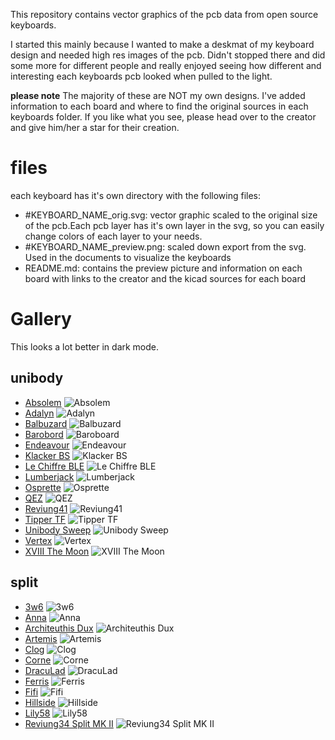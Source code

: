 This repository contains vector graphics of the pcb data from open source keyboards.

I started this mainly because I wanted to make a deskmat of my keyboard design and needed high res images of the pcb.
Didn't stopped there and did some more for different people and really enjoyed seeing how different and interesting each keyboards pcb looked when pulled to the light.

**please note**
The majority of these are NOT my own designs. I've added information to each board and where to find the original sources in each keyboards folder. If you like what you see, please head over to the creator and give him/her a star for their creation. 

# files
each keyboard has it's own directory with the following files: 
- #KEYBOARD_NAME_orig.svg: vector graphic scaled to the original size of the pcb.Each pcb layer has it's own layer in the svg, so you can easily change colors of each layer to your needs.
- #KEYBOARD_NAME_preview.png: scaled down export from the svg. Used in the documents to visualize the keyboards
- README.md: contains the preview picture and information on each board with links to the creator and the kicad sources for each board

# Gallery
This looks a lot better in dark mode.

## unibody
- [Absolem](./Absolem) ![Absolem](./Absolem/absolem_preview.png) 
- [Adalyn](./Adalyn) ![Adalyn](./Adalyn/adalyn_preview.png)
- [Balbuzard](./Balbuzard) ![Balbuzard](./Balbuzard/balbuzard_preview.png)
- [Barobord](./Barobord) ![Baroboard](./Barobord/barobord_preview.png)
- [Endeavour](./Endeavour) ![Endeavour](./Endeavour/endeavour_preview.png)
- [Klacker BS](./Klacker_BS) ![Klacker BS](./Klacker_BS/klacker_bs_preview.png)
- [Le Chiffre BLE](./Le_Chiffre_BLE) ![Le Chiffre BLE](./Le_Chiffre_BLE/lechiffreble_preview.png)
- [Lumberjack](./Lumberjack) ![Lumberjack](./Lumberjack/lumberjack_preview.png)
- [Osprette](./Osprette) ![Osprette](./Osprette/osprette_preview.png)
- [QEZ](./QEZ) ![QEZ](./QEZ/qez_preview.png)
- [Reviung41](./Reviung41) ![Reviung41](./Reviung41/reviung41_preview.png)
- [Tipper TF](./Tipper_TF) ![Tipper TF](./Tipper_TF/tippertf_preview.png)
- [Unibody Sweep](./Unibody_Sweep) ![Unibody Sweep](./Unibody_Sweep/unibodysweep_preview.png)
- [Vertex](./Vertex) ![Vertex](./Vertex/vertex_preview.png)
- [XVIII The Moon](./XVIII_The_Moon) ![XVIII The Moon](./XVIII_The_Moon/xviiithemoon_preview.png)

## split
- [3w6](./3W6) ![3w6](./3W6/3w6_preview.png)
- [Anna](./Anna) ![Anna](./Anna/anna_preview.png)
- [Architeuthis Dux](./Architeuthis_Dux) ![Architeuthis Dux](./Architeuthis_Dux/architeuthisdux_preview.png)
- [Artemis](./Artemis) ![Artemis](./Artemis/artemis_preview.png)
- [Clog](./Clog) ![Clog](./Clog/clog_preview.png)
- [Corne](./Corne) ![Corne](./Corne/corne_preview.png)
- [DracuLad](./DracuLad) ![DracuLad](./DracuLad/draculad_preview.png)
- [Ferris](./Ferris) ![Ferris](./Ferris/ferris_preview.png)
- [Fifi](./Fifi) ![Fifi](./Fifi/fifi_preview.png)
- [Hillside](./Hillside) ![Hillside](./Hillside/hillside_preview.png)
- [Lily58](./Lily58) ![Lily58](./Lily58/lily58_preview.png)
- [Reviung34 Split MK II](./Reviung34_MK_II) ![Reviung34 Split MK II](./Reviung34_MK_II/reviung34mkii_preview.png)



